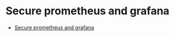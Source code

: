 # Secure prometheus and grafana

* [Secure prometheus and grafana](https://github.com/voedger/voedger/issues/1554)